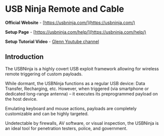# USB Ninja Remote and Cable

**Official Website** - [https://usbninja.com/](https://usbninja.com/)

**Setup Page** - [https://usbninja.com/help/](https://usbninja.com/help/)

**Setup Tutorial Video** - [Glenn Youtube channel](https://www.youtube.com/watch?v=Nxn21q4Nwyg&ab_channel=Glenn)


## Introduction

The USBNinja is a highly covert USB exploit framework allowing for wireless remote triggering of custom payloads.

While dormant, the USBNinja functions as a regular USB device: Data Transfer, Recharging, etc. However, when triggered (via smartphone or dedicated long-range antenna) – it executes its preprogrammed payload on the host device.

Emulating keyboard and mouse actions, payloads are completely customizable and can be highly targeted.

Undetectable by firewalls, AV software, or visual inspection, the USBNinja is an ideal tool for penetration testers, police, and government.

